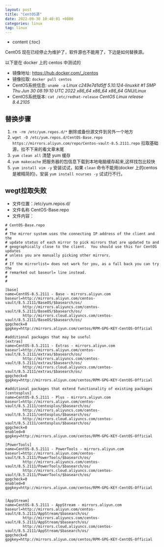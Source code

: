 ```yaml
---
layout: post
title: "CentOS源"
date: 2022-09-30 10:40:01 +0800
categories: linux
tag: linux
---
```


* content
{:toc}

CentOS 现在已经停止为维护了，软件源也不能用了，下边是如何替换源。

以下是在 docker 上的 centos 中测试的

* 镜像地址: https://hub.docker.com/_/centos
* 镜像拉取: `docker pull centos`
* CentOS系统信息: `uname -a` *Linux c249e7d1d5ff 5.10.124-linuxkit #1 SMP Thu Jun 30 08:19:10 UTC 2022 x86_64 x86_64 x86_64 GNU/Linux*
* CentOS系统版本: `cat /etc/redhat-release` *CentOS Linux release 8.4.2105*

## 替换步骤

1. `rm -rm /etc/yum.repos.d/*` 删除或备份源文件到另外一个地方
2. `wget -O /etc/yum.repos.d/CentOS-Base.repo https://mirrors.aliyun.com/repo/Centos-vault-8.5.2111.repo` 拉取基础源，拉不下来的看文章末尾
3. `yum clean all` 清楚 yum 缓存
4. `yum makecache` 把服务器的包信息下载到本地电脑缓存起来,这样找包比较快
5. `yum install vim -y` 安装试试，如果 `clean` 命令不能用(docker 上的centos是被精简的)，安装 `yum install ncurses -y` 试试行不行。

## wegt拉取失败

* 文件位置：/etc/yum.repos.d/
* 文件名称 CentOS-Base.repo
* 文件内容：

```repo
# CentOS-Base.repo
#
# The mirror system uses the connecting IP address of the client and the
# update status of each mirror to pick mirrors that are updated to and
# geographically close to the client.  You should use this for CentOS updates
# unless you are manually picking other mirrors.
#
# If the mirrorlist= does not work for you, as a fall back you can try the
# remarked out baseurl= line instead.
#
#

[base]
name=CentOS-8.5.2111 - Base - mirrors.aliyun.com
baseurl=http://mirrors.aliyun.com/centos-vault/8.5.2111/BaseOS/$basearch/os/
        http://mirrors.aliyuncs.com/centos-vault/8.5.2111/BaseOS/$basearch/os/
        http://mirrors.cloud.aliyuncs.com/centos-vault/8.5.2111/BaseOS/$basearch/os/
gpgcheck=0
gpgkey=http://mirrors.aliyun.com/centos/RPM-GPG-KEY-CentOS-Official

#additional packages that may be useful
[extras]
name=CentOS-8.5.2111 - Extras - mirrors.aliyun.com
baseurl=http://mirrors.aliyun.com/centos-vault/8.5.2111/extras/$basearch/os/
        http://mirrors.aliyuncs.com/centos-vault/8.5.2111/extras/$basearch/os/
        http://mirrors.cloud.aliyuncs.com/centos-vault/8.5.2111/extras/$basearch/os/
gpgcheck=0
gpgkey=http://mirrors.aliyun.com/centos/RPM-GPG-KEY-CentOS-Official

#additional packages that extend functionality of existing packages
[centosplus]
name=CentOS-8.5.2111 - Plus - mirrors.aliyun.com
baseurl=http://mirrors.aliyun.com/centos-vault/8.5.2111/centosplus/$basearch/os/
        http://mirrors.aliyuncs.com/centos-vault/8.5.2111/centosplus/$basearch/os/
        http://mirrors.cloud.aliyuncs.com/centos-vault/8.5.2111/centosplus/$basearch/os/
gpgcheck=0
enabled=0
gpgkey=http://mirrors.aliyun.com/centos/RPM-GPG-KEY-CentOS-Official

[PowerTools]
name=CentOS-8.5.2111 - PowerTools - mirrors.aliyun.com
baseurl=http://mirrors.aliyun.com/centos-vault/8.5.2111/PowerTools/$basearch/os/
        http://mirrors.aliyuncs.com/centos-vault/8.5.2111/PowerTools/$basearch/os/
        http://mirrors.cloud.aliyuncs.com/centos-vault/8.5.2111/PowerTools/$basearch/os/
gpgcheck=0
enabled=0
gpgkey=http://mirrors.aliyun.com/centos/RPM-GPG-KEY-CentOS-Official


[AppStream]
name=CentOS-8.5.2111 - AppStream - mirrors.aliyun.com
baseurl=http://mirrors.aliyun.com/centos-vault/8.5.2111/AppStream/$basearch/os/
        http://mirrors.aliyuncs.com/centos-vault/8.5.2111/AppStream/$basearch/os/
        http://mirrors.cloud.aliyuncs.com/centos-vault/8.5.2111/AppStream/$basearch/os/
gpgcheck=0
gpgkey=http://mirrors.aliyun.com/centos/RPM-GPG-KEY-CentOS-Official
```

